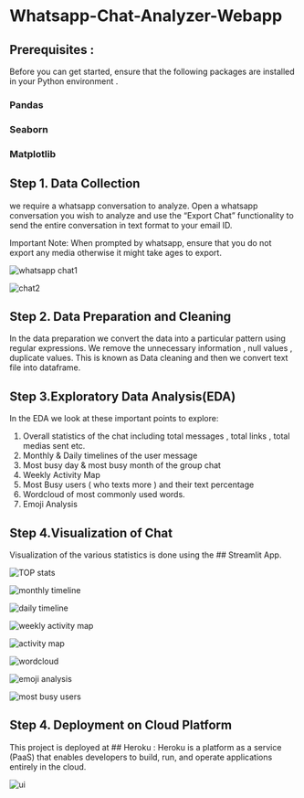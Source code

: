 # Whatsapp-Chat-Analyzer-Webapp

## Prerequisites :

Before you can get started, ensure that the following packages are installed in your Python environment .
### Pandas
### Seaborn
### Matplotlib


## Step 1. Data Collection
we require a whatsapp conversation to analyze. Open a whatsapp conversation you wish to analyze and use the “Export Chat” functionality to send the entire conversation in text format to your email ID.

Important Note: When prompted by whatsapp, ensure that you do not export any media otherwise it might take ages to export.


![whatsapp chat1](https://user-images.githubusercontent.com/68411214/171998796-b2e02e84-49e1-4df8-8f04-3018bc14de3e.png)

![chat2](https://user-images.githubusercontent.com/68411214/171998818-c2577d27-9f06-4edd-8645-058e6e46f252.png)

## Step 2. Data Preparation and Cleaning

In the data preparation we convert the data into a particular pattern using regular expressions. We remove the unnecessary information , null values , duplicate values. This is known as Data cleaning and then we convert text file into dataframe. 

## Step 3.Exploratory Data Analysis(EDA)

In the EDA we look at these important points to explore:
1. Overall statistics of the chat including total messages , total links , total medias sent etc.
2. Monthly & Daily timelines of the user message
3. Most busy day & most busy month of the group chat
4. Weekly Activity Map
5. Most Busy users ( who texts more ) and their text percentage
6. Wordcloud of most commonly used words.
7. Emoji Analysis

## Step 4.Visualization of Chat 

Visualization of the various statistics is done using the ## Streamlit App.

![TOP stats](https://user-images.githubusercontent.com/68411214/171999246-b445f1e9-f485-4f2a-ad0e-82c66ee8b5b1.png)

![monthly timeline](https://user-images.githubusercontent.com/68411214/171999251-c887a5c7-b384-43c0-8b8b-ea686686dd1d.png)

![daily timeline](https://user-images.githubusercontent.com/68411214/171999252-6b345126-25a5-40fe-b00b-5f1c4d9ef0f7.png)

![weekly activity map](https://user-images.githubusercontent.com/68411214/171999254-82464c1e-7b9a-49b0-a8ec-363cc34752e4.png)

![activity map](https://user-images.githubusercontent.com/68411214/171999257-b8b01aa9-4516-44e7-b0fc-109675189042.png)

![wordcloud](https://user-images.githubusercontent.com/68411214/171999272-2dc6f24f-9cf7-4bdf-8263-1b3c2bbac788.png)

![emoji analysis](https://user-images.githubusercontent.com/68411214/171999275-d67a26e5-f35f-41de-a7bb-47a0e504a2cc.png)

![most busy users](https://user-images.githubusercontent.com/68411214/171999330-9f536f51-45d5-4e23-918b-e3db45c63e2f.png)


## Step 4. Deployment on Cloud Platform 

This project is deployed at ## Heroku : Heroku is a platform as a service (PaaS) that enables developers to build, run, and operate applications entirely in the cloud.

![ui](https://user-images.githubusercontent.com/68411214/171999593-8c884555-b6c7-4566-a5a9-ada571b739d3.png)


